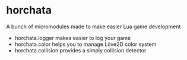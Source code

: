 # horchata
A bunch of micromodules made to make easier Lua game development

* horchata.logger makes easier to log your game
* horchata.color helps you to manage Löve2D color system
* horchata.collision provides a simply collision detector
